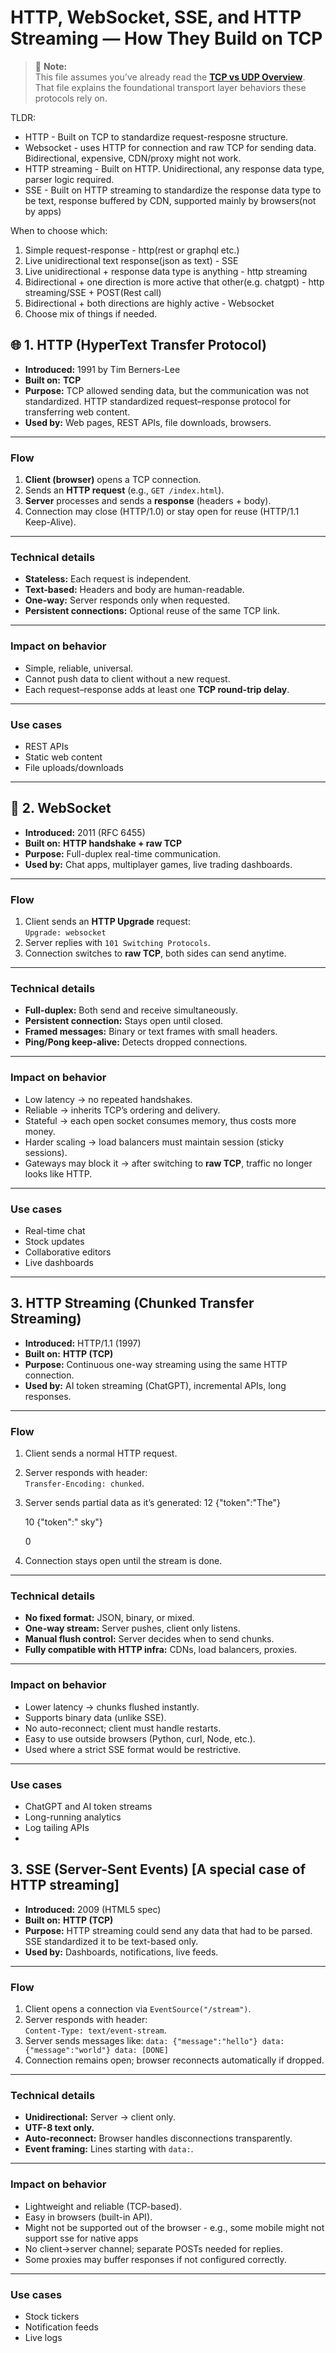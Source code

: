 # HTTP, WebSocket, SSE, and HTTP Streaming — How They Build on TCP 

> 📘 **Note:**  
> This file assumes you’ve already read the **[TCP vs UDP Overview](./networking_tcp%20vs%20udp.md)**.  
> That file explains the foundational transport layer behaviors these protocols rely on.

TLDR:
- HTTP - Built on TCP to standardize request-resposne structure.
- Websocket - uses HTTP for connection and raw TCP for sending data. Bidirectional, expensive, CDN/proxy might not work.
- HTTP streaming - Built on HTTP. Unidirectional, any response data type, parser logic required.
- SSE - Built on HTTP streaming to standardize the response data type to be text, response buffered by CDN, supported mainly by browsers(not by apps)

When to choose which: 
1. Simple request-response - http(rest or graphql etc.)
2. Live unidirectional text response(json as text) - SSE
3. Live unidirectional + response data type is anything - http streaming
4. Bidirectional + one direction is more active that other(e.g. chatgpt) - http streaming/SSE + POST(Rest call)
5. Bidirectional + both directions are highly active - Websocket
6. Choose mix of things if needed.

## 🌐 **1. HTTP (HyperText Transfer Protocol)**

- **Introduced:** 1991 by Tim Berners-Lee  
- **Built on:** **TCP**  
- **Purpose:** TCP allowed sending data, but the communication was not standardized. HTTP standardized request–response protocol for transferring web content.  
- **Used by:** Web pages, REST APIs, file downloads, browsers.

---

### **Flow**
1. **Client (browser)** opens a TCP connection.  
2. Sends an **HTTP request** (e.g., `GET /index.html`).  
3. **Server** processes and sends a **response** (headers + body).  
4. Connection may close (HTTP/1.0) or stay open for reuse (HTTP/1.1 Keep-Alive).

---

### **Technical details**
- **Stateless:** Each request is independent.  
- **Text-based:** Headers and body are human-readable.  
- **One-way:** Server responds only when requested.  
- **Persistent connections:** Optional reuse of the same TCP link.  

---

### **Impact on behavior**
- Simple, reliable, universal.  
- Cannot push data to client without a new request.  
- Each request–response adds at least one **TCP round-trip delay**.  

---

### **Use cases**
- REST APIs  
- Static web content  
- File uploads/downloads  

---

## 🔁 **2. WebSocket**

- **Introduced:** 2011 (RFC 6455)  
- **Built on:** **HTTP handshake + raw TCP**  
- **Purpose:** Full-duplex real-time communication.  
- **Used by:** Chat apps, multiplayer games, live trading dashboards.

---

### **Flow**
1. Client sends an **HTTP Upgrade** request:  
   `Upgrade: websocket`  
2. Server replies with `101 Switching Protocols`.  
3. Connection switches to **raw TCP**, both sides can send anytime.  

---

### **Technical details**
- **Full-duplex:** Both send and receive simultaneously.  
- **Persistent connection:** Stays open until closed.  
- **Framed messages:** Binary or text frames with small headers.  
- **Ping/Pong keep-alive:** Detects dropped connections.  

---

### **Impact on behavior**
- Low latency → no repeated handshakes.  
- Reliable → inherits TCP’s ordering and delivery.  
- Stateful → each open socket consumes memory, thus costs more money.
- Harder scaling → load balancers must maintain session (sticky sessions).  
- Gateways may block it → after switching to **raw TCP**, traffic no longer looks like HTTP.

---

### **Use cases**
- Real-time chat  
- Stock updates  
- Collaborative editors  
- Live dashboards  

---

## **3. HTTP Streaming (Chunked Transfer Streaming)**

- **Introduced:** HTTP/1.1 (1997)  
- **Built on:** **HTTP (TCP)**  
- **Purpose:** Continuous one-way streaming using the same HTTP connection.  
- **Used by:** AI token streaming (ChatGPT), incremental APIs, long responses.

---

### **Flow**
1. Client sends a normal HTTP request.  
2. Server responds with header:  
`Transfer-Encoding: chunked`.  
3. Server sends partial data as it’s generated:
      12
      {"token":"The"}
      
      10
      {"token":" sky"}
      
      0

4. Connection stays open until the stream is done.

---

### **Technical details**
- **No fixed format:** JSON, binary, or mixed.  
- **One-way stream:** Server pushes, client only listens.  
- **Manual flush control:** Server decides when to send chunks.  
- **Fully compatible with HTTP infra:** CDNs, load balancers, proxies.  

---

### **Impact on behavior**
- Lower latency → chunks flushed instantly.  
- Supports binary data (unlike SSE).  
- No auto-reconnect; client must handle restarts.  
- Easy to use outside browsers (Python, curl, Node, etc.).  
- Used where a strict SSE format would be restrictive.

---

### **Use cases**
- ChatGPT and AI token streams  
- Long-running analytics  
- Log tailing APIs
- 

## **3. SSE (Server-Sent Events) [A special case of HTTP streaming]**

- **Introduced:** 2009 (HTML5 spec)  
- **Built on:** **HTTP (TCP)**
- **Purpose:** HTTP streaming could send any data that had to be parsed. SSE standardized it to be text-based only.  
- **Used by:** Dashboards, notifications, live feeds.


---

### **Flow**
1. Client opens a connection via `EventSource("/stream")`.  
2. Server responds with header:  
   `Content-Type: text/event-stream`.  
3. Server sends messages like:
   `data: {"message":"hello"}
    data: {"message":"world"}
    data: [DONE]`
4. Connection remains open; browser reconnects automatically if dropped.

---

### **Technical details**
- **Unidirectional:** Server → client only.  
- **UTF-8 text only.**  
- **Auto-reconnect:** Browser handles disconnections transparently.  
- **Event framing:** Lines starting with `data:`.  

---

### **Impact on behavior**
- Lightweight and reliable (TCP-based).  
- Easy in browsers (built-in API).
- Might not be supported out of the browser - e.g., some mobile might not support sse for native apps
- No client→server channel; separate POSTs needed for replies.  
- Some proxies may buffer responses if not configured correctly.
  
---

### **Use cases**
- Stock tickers  
- Notification feeds  
- Live logs  

